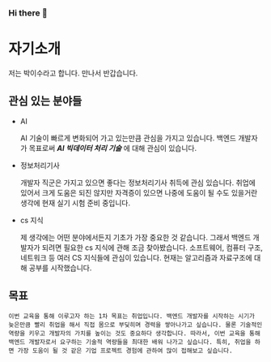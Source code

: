 ### Hi there 👋

<!--
**parkyisoo/PARKYISOO** is a ✨ _special_ ✨ repository because its `README.md` (this file) appears on your GitHub profile.

Here are some ideas to get you started:

- 🔭 I’m currently working on ...
- 🌱 I’m currently learning ...
- 👯 I’m looking to collaborate on ...
- 🤔 I’m looking for help with ...
- 💬 Ask me about ...
- 📫 How to reach me: ...
- 😄 Pronouns: ...
- ⚡ Fun fact: ...
-->


# 자기소개

저는 박이수라고 합니다. 만나서 반갑습니다.
 
## 관심 있는 분야들 

- AI

    AI 기술이 빠르게 변화되어 가고 있는만큼 관심을 가지고 있습니다. 백엔드 개발자가 목표로써 ***AI 빅데이터 처리 기술*** 에 대해 관심이 있습니다. 

- 정보처리기사

    개발자 직군은 가지고 있으면 좋다는 정보처리기사 취득에 관심 있습니다. 취업에 있어서 크게 도움은 되진 않지만 자격증이 있으면 나중에 도움이 될 수도 있을거란 생각에 현재 실기 시험 준비 중입니다.

- cs 지식

    제 생각에는 어떤 분야에서든지 기초가 가장 중요한 것 같습니다. 그래서 백엔드 개발자가 되려면 필요한 cs 지식에 관해 조금 찾아봤습니다. 소프트웨어, 컴퓨터 구조, 네트워크 등 여러 CS 지식들에 관심이 있습니다. 현재는 알고리즘과 자료구조에 대해 공부를 시작했습니다.


## 목표

    이번 교육을 통해 이루고자 하는 1차 목표는 취업입니다. 백엔드 개발자를 시작하는 시기가 늦은만큼 빨리 취업을 해서 직접 몸으로 부딪히며 경력을 쌓아나가고 싶습니다. 물론 기술적인 역량을 키우고 개발자의 가치를 높이는 것도 중요하다 생각합니다. 따라서, 이번 교육을 통해 백엔드 개발자로서 요구하는 기술적 역량들을 최대한 배워 나가고 싶습니다. 특히, 취업을 하면 가장 도움이 될 것 같은 기업 프로젝트 경험에 관하여 많이 접해보고 싶습니다. 
